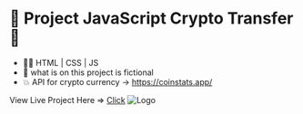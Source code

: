 # 🏦 Project JavaScript Crypto Transfer 💱

- 👨‍💻 HTML | CSS | JS
- 🌠 what is on this project is fictional
- 💥 API for crypto currency -> https://coinstats.app/

View Live Project Here => [Click](https://dan-angelin.com/projects/js-crypto-tranfers/)
![Logo](https://i.imgur.com/A6vVJ2F.jpg)